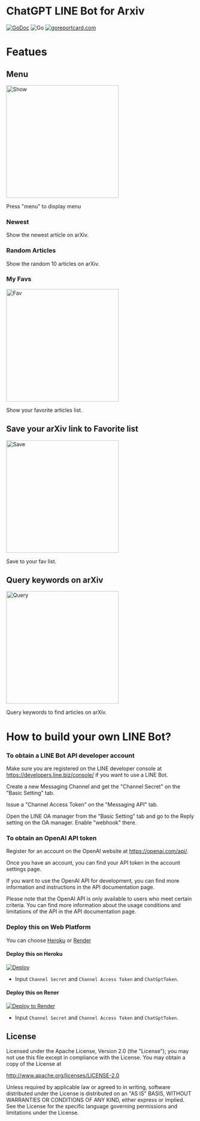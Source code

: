 ChatGPT LINE Bot for Arxiv
==============

[![GoDoc](https://godoc.org/github.com/kkdai/linebot-arxiv.svg?status.svg)](https://godoc.org/github.com/kkdai/linebot-arxiv)  ![Go](https://github.com/kkdai/linebot-arxiv/workflows/Go/badge.svg) [![goreportcard.com](https://goreportcard.com/badge/github.com/kkdai/linebot-arxiv)](https://goreportcard.com/report/github.com/kkdai/LineBotTemplate)

Featues
=============

## Menu

<img src="./img/1-menu.jpg" alt="Show" title="Display Menu" width="300" />

Press "menu" to display menu

### Newest

Show the newest article on arXiv.

### Random Articles

Show the random 10 articles on arXiv.

### My Favs

<img src="./img/2-fav.jpg" alt="Fav" title="Show your favorite articles list " width="300" />

Show your favorite articles list.

## Save your arXiv link to Favorite list

<img src="./img/3-save.jpg" alt="Save" title="Save to your fav list" width="300" />

Save to your fav list.

## Query keywords on arXiv

<img src="./img/4-query.jpg" alt="Query" title="query" width="300" />

Query keywords to find articles on arXiv.


How to build your own LINE Bot?
=============

### To obtain a LINE Bot API developer account

Make sure you are registered on the LINE developer console at <https://developers.line.biz/console/> if you want to use a LINE Bot.

Create a new Messaging Channel and get the "Channel Secret" on the "Basic Setting" tab.

Issue a "Channel Access Token" on the "Messaging API" tab.

Open the LINE OA manager from the "Basic Setting" tab and go to the Reply setting on the OA manager. Enable "webhook" there.

### To obtain an OpenAI API token

Register for an account on the OpenAI website at <https://openai.com/api/>.

Once you have an account, you can find your API token in the account settings page.

If you want to use the OpenAI API for development, you can find more information and instructions in the API documentation page.

Please note that the OpenAI API is only available to users who meet certain criteria. You can find more information about the usage conditions and limitations of the API in the API documentation page.

### Deploy this on Web Platform

You can choose [Heroku](https://www.heroku.com/) or [Render](http://render.com/)

#### Deploy this on Heroku

[![Deploy](https://www.herokucdn.com/deploy/button.svg)](https://heroku.com/deploy)

- Input `Channel Secret` and `Channel Access Token` and `ChatGptToken`.

#### Deploy this on Rener

[![Deploy to Render](http://render.com/images/deploy-to-render-button.svg)](https://render.com/deploy)

- Input `Channel Secret` and `Channel Access Token` and `ChatGptToken`.

License
---------------

Licensed under the Apache License, Version 2.0 (the "License");
you may not use this file except in compliance with the License.
You may obtain a copy of the License at

<http://www.apache.org/licenses/LICENSE-2.0>

Unless required by applicable law or agreed to in writing, software
distributed under the License is distributed on an "AS IS" BASIS,
WITHOUT WARRANTIES OR CONDITIONS OF ANY KIND, either express or implied.
See the License for the specific language governing permissions and
limitations under the License.
